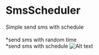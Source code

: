 SmsScheduler
============
Simple send sms with schedule
<br/>
<br/>*send sms with random time
<br/>*send sms with schedule
![Alt text](https://www.dropbox.com/s/x5xkyzh7bvt365t/device-2014-10-22-172242.png?dl=0 "screenshot 1")
